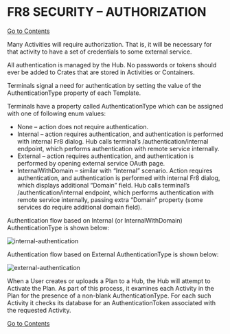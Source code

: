 # FR8 SECURITY – AUTHORIZATION
[Go to Contents](https://github.com/Fr8org/Fr8Core/blob/master/docs/Home.md)  

Many Activities will require authorization. That is, it will be necessary for that activity to have a set of credentials to some external service.

All authentication is managed by the Hub. No passwords or tokens should ever be added to Crates that are stored in Activities or Containers.

Terminals signal a need for authentication by setting the value of the AuthenticationType property of each Template.

Terminals have a property called AuthenticationType which can be assigned with one of following enum values:

* None – action does not require authentication.
* Internal – action requires authentication, and authentication is performed with internal Fr8 dialog. Hub calls terminal’s /authentication/internal endpoint, which performs authentication with remote service internally.
* External – action requires authentication, and authentication is performed by opening external service OAuth page.
* InternalWithDomain – similar with “Internal” scenario. Action requires authentication, and authentication is performed with internal Fr8 dialog, which displays additional “Domain” field. Hub calls terminal’s /authentication/internal endpoint, which performs authentication with remote service internally, passing extra “Domain” property (some services do require additional domain field).

Authentication flow based on Internal (or InternalWithDomain) AuthenticationType is shown below:

![internal-authentication](https://github.com/Fr8org/Fr8Core/blob/master/docs/img/AuthorizationInternalAuthentication.png)

Authentication flow based on External AuthenticationType is shown below:

![external-authentication](https://github.com/Fr8org/Fr8Core/blob/master/docs/img/AuthorizationExternalAuthentication.png)


When a User creates or uploads a Plan to a Hub, the Hub will attempt to Activate the Plan. As part of this process, it examines each Activity in the Plan for the presence of a non-blank AuthenticationType. For each such Activity it checks its database for an AuthenticationToken associated with the requested Activity.

[Go to Contents](https://github.com/Fr8org/Fr8Core/blob/master/docs/Home.md)  

